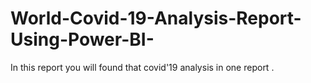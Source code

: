 # World-Covid-19-Analysis-Report-Using-Power-BI-
In this report you will found that covid'19  analysis  in one report .
